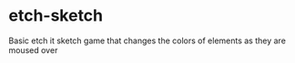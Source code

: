 # etch-sketch

Basic etch it sketch game that changes the colors of elements as they are moused over
